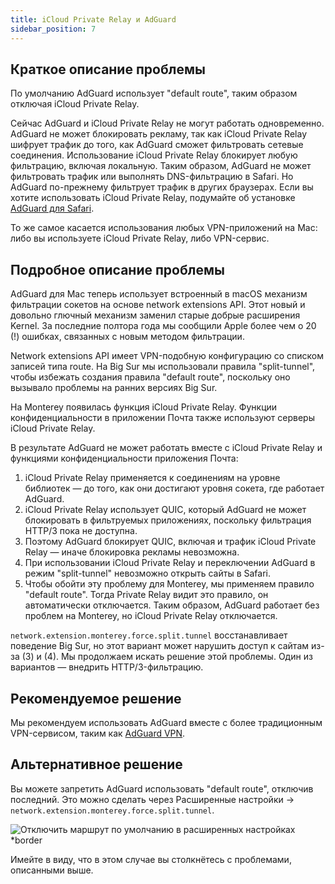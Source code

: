 ```yaml
---
title: iCloud Private Relay и AdGuard
sidebar_position: 7
---
```


## Краткое описание проблемы

По умолчанию AdGuard использует "default route", таким образом отключая iCloud Private Relay.

Сейчас AdGuard и iCloud Private Relay не могут работать одновременно. AdGuard не может блокировать рекламу, так как iCloud Private Relay шифрует трафик до того, как AdGuard сможет фильтровать сетевые соединения.  Использование iCloud Private Relay блокирует любую фильтрацию, включая локальную. Таким образом, AdGuard не может фильтровать трафик или выполнять DNS-фильтрацию в Safari. Но AdGuard по-прежнему фильтрует трафик в других браузерах. Если вы хотите использовать iCloud Private Relay, подумайте об установке [AdGuard для Safari](https://adguard.com/adguard-safari/overview.html).

То же самое касается использования любых VPN-приложений на Mac: либо вы используете iCloud Private Relay, либо VPN-сервис.

## Подробное описание проблемы

AdGuard для Mac теперь использует встроенный в macOS механизм фильтрации сокетов на основе network extensions API. Этот новый и довольно глючный механизм заменил старые добрые расширения Kernel. За последние полтора года мы сообщили Apple более чем о 20 (!) ошибках, связанных с новым методом фильтрации.

Network extensions API имеет VPN-подобную конфигурацию со списком записей типа route. На Big Sur мы использовали правила "split-tunnel", чтобы избежать создания правила "default route", поскольку оно вызывало проблемы на ранних версиях Big Sur.

На Monterey появилась функция iCloud Private Relay. Функции конфиденциальности в приложении Почта также используют серверы iCloud Private Relay.

В результате AdGuard не может работать вместе с iCloud Private Relay и функциями конфиденциальности приложения Почта:
1. iCloud Private Relay применяется к соединениям на уровне библиотек — до того, как они достигают уровня сокета, где работает AdGuard.
2. iCloud Private Relay использует QUIC, который AdGuard не может блокировать в фильтруемых приложениях, поскольку фильтрация HTTP/3 пока не доступна.
3. Поэтому AdGuard блокирует QUIC, включая и трафик iCloud Private Relay — иначе блокировка рекламы невозможна.
4. При использовании iCloud Private Relay и переключении AdGuard в режим "split-tunnel" невозможно открыть сайты в Safari.
5. Чтобы обойти эту проблему для Monterey, мы применяем правило "default route". Тогда Private Relay видит это правило, он автоматически отключается. Таким образом, AdGuard работает без проблем на Monterey, но iCloud Private Relay отключается.

`network.extension.monterey.force.split.tunnel` восстанавливает поведение Big Sur, но этот вариант может нарушить доступ к сайтам из-за (3) и (4). Мы продолжаем искать решение этой проблемы. Один из вариантов — внедрить HTTP/3-фильтрацию.

## Рекомендуемое решение

Мы рекомендуем использовать AdGuard вместе с более традиционным VPN-сервисом, таким как [AdGuard VPN](https://adguard-vpn.com/).

## Альтернативное решение

Вы можете запретить AdGuard использовать "default route", отключив последний.  Это можно сделать через Расширенные настройки → `network.extension.monterey.force.split.tunnel`.

![Отключить маршрут по умолчанию в расширенных настройках *border](https://cdn.adtidy.org/content/kb/ad_blocker/mac/mac_adguard_advanced_settings.jpg)

Имейте в виду, что в этом случае вы столкнётесь с проблемами, описанными выше.
